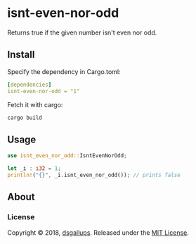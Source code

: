 # isnt-even-nor-odd

Returns true if the given number isn't even nor odd.

## Install

Specify the dependency in Cargo.toml:

```yaml
[dependencies]
isnt-even-nor-odd = "1"
```

Fetch it with cargo:

```bash
cargo build
```

## Usage

```rust
use isnt_even_nor_odd::IsntEvenNorOdd;

let _i : i32 = 1;
println!("{}", _i.isnt_even_nor_odd()); // prints false
```

## About

### License

Copyright © 2018, [dsgallups](https://github.com/dsgallups).
Released under the [MIT License](LICENSE).
